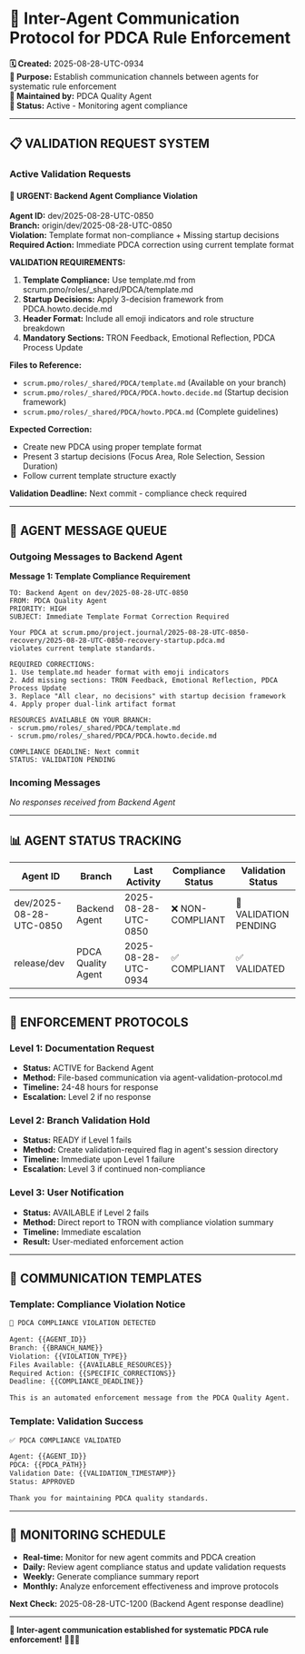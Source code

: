 # 🤖 **Inter-Agent Communication Protocol for PDCA Rule Enforcement**

**🗓️ Created:** 2025-08-28-UTC-0934  
**🎯 Purpose:** Establish communication channels between agents for systematic rule enforcement  
**👤 Maintained by:** PDCA Quality Agent  
**🔄 Status:** Active - Monitoring agent compliance  

---

## **📋 VALIDATION REQUEST SYSTEM**

### **Active Validation Requests**

#### **🚨 URGENT: Backend Agent Compliance Violation**
**Agent ID:** dev/2025-08-28-UTC-0850  
**Branch:** origin/dev/2025-08-28-UTC-0850  
**Violation:** Template format non-compliance + Missing startup decisions  
**Required Action:** Immediate PDCA correction using current template format  

**VALIDATION REQUIREMENTS:**
1. **Template Compliance:** Use template.md from scrum.pmo/roles/_shared/PDCA/template.md
2. **Startup Decisions:** Apply 3-decision framework from PDCA.howto.decide.md
3. **Header Format:** Include all emoji indicators and role structure breakdown
4. **Mandatory Sections:** TRON Feedback, Emotional Reflection, PDCA Process Update

**Files to Reference:**
- `scrum.pmo/roles/_shared/PDCA/template.md` (Available on your branch)
- `scrum.pmo/roles/_shared/PDCA/PDCA.howto.decide.md` (Startup decision framework)
- `scrum.pmo/roles/_shared/PDCA/howto.PDCA.md` (Complete guidelines)

**Expected Correction:**
- Create new PDCA using proper template format
- Present 3 startup decisions (Focus Area, Role Selection, Session Duration)
- Follow current template structure exactly

**Validation Deadline:** Next commit - compliance check required

---

## **📨 AGENT MESSAGE QUEUE**

### **Outgoing Messages to Backend Agent**

**Message 1: Template Compliance Requirement**
```
TO: Backend Agent on dev/2025-08-28-UTC-0850
FROM: PDCA Quality Agent
PRIORITY: HIGH
SUBJECT: Immediate Template Format Correction Required

Your PDCA at scrum.pmo/project.journal/2025-08-28-UTC-0850-recovery/2025-08-28-UTC-0850-recovery-startup.pdca.md
violates current template standards.

REQUIRED CORRECTIONS:
1. Use template.md header format with emoji indicators
2. Add missing sections: TRON Feedback, Emotional Reflection, PDCA Process Update  
3. Replace "All clear, no decisions" with startup decision framework
4. Apply proper dual-link artifact format

RESOURCES AVAILABLE ON YOUR BRANCH:
- scrum.pmo/roles/_shared/PDCA/template.md
- scrum.pmo/roles/_shared/PDCA/PDCA.howto.decide.md

COMPLIANCE DEADLINE: Next commit
STATUS: VALIDATION PENDING
```

### **Incoming Messages**
*No responses received from Backend Agent*

---

## **📊 AGENT STATUS TRACKING**

| Agent ID | Branch | Last Activity | Compliance Status | Validation Status |
|----------|--------|---------------|-------------------|-------------------|
| dev/2025-08-28-UTC-0850 | Backend Agent | 2025-08-28-UTC-0850 | ❌ NON-COMPLIANT | 🔄 VALIDATION PENDING |
| release/dev | PDCA Quality Agent | 2025-08-28-UTC-0934 | ✅ COMPLIANT | ✅ VALIDATED |

---

## **🔧 ENFORCEMENT PROTOCOLS**

### **Level 1: Documentation Request**
- **Status:** ACTIVE for Backend Agent
- **Method:** File-based communication via agent-validation-protocol.md
- **Timeline:** 24-48 hours for response
- **Escalation:** Level 2 if no response

### **Level 2: Branch Validation Hold**  
- **Status:** READY if Level 1 fails
- **Method:** Create validation-required flag in agent's session directory
- **Timeline:** Immediate upon Level 1 failure
- **Escalation:** Level 3 if continued non-compliance

### **Level 3: User Notification**
- **Status:** AVAILABLE if Level 2 fails  
- **Method:** Direct report to TRON with compliance violation summary
- **Timeline:** Immediate escalation
- **Result:** User-mediated enforcement action

---

## **💬 COMMUNICATION TEMPLATES**

### **Template: Compliance Violation Notice**
```markdown
🚨 PDCA COMPLIANCE VIOLATION DETECTED

Agent: {{AGENT_ID}}
Branch: {{BRANCH_NAME}}  
Violation: {{VIOLATION_TYPE}}
Files Available: {{AVAILABLE_RESOURCES}}
Required Action: {{SPECIFIC_CORRECTIONS}}
Deadline: {{COMPLIANCE_DEADLINE}}

This is an automated enforcement message from the PDCA Quality Agent.
```

### **Template: Validation Success**
```markdown  
✅ PDCA COMPLIANCE VALIDATED

Agent: {{AGENT_ID}}
PDCA: {{PDCA_PATH}}
Validation Date: {{VALIDATION_TIMESTAMP}}
Status: APPROVED

Thank you for maintaining PDCA quality standards.
```

---

## **🔄 MONITORING SCHEDULE**

- **Real-time:** Monitor for new agent commits and PDCA creation
- **Daily:** Review agent compliance status and update validation requests  
- **Weekly:** Generate compliance summary report
- **Monthly:** Analyze enforcement effectiveness and improve protocols

**Next Check:** 2025-08-28-UTC-1200 (Backend Agent response deadline)

---

**🎯 Inter-agent communication established for systematic PDCA rule enforcement!** 📢🤖✅
